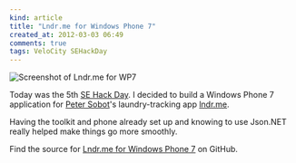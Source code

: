 ```yaml
---
kind: article
title: "Lndr.me for Windows Phone 7"
created_at: 2012-03-03 06:49
comments: true
tags: VeloCity SEHackDay
---
```


![Screenshot of Lndr.me for WP7](http://images.azuresky.ca/images/lndr_wp7.jpg)

Today was the 5th [SE Hack Day](http://sehackday.com/). I decided to
build a Windows Phone 7 application for
[Peter Sobot](http://petersobot.com)'s laundry-tracking app
[lndr.me](http://lndr.me/).

Having the toolkit and phone already set up and knowing to use Json.NET
really helped make things go more smoothly.

Find the source for
[Lndr.me for Windows Phone 7](https://github.com/cbhl/LndrMeApp) on
GitHub.
